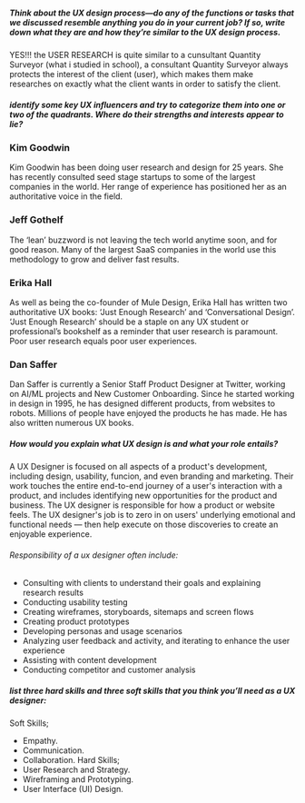 ##### Think about the UX design process—do any of the functions or tasks that we discussed resemble anything you do in your current job? If so, write down what they are and how they’re similar to the UX design process.
YES!!! the USER RESEARCH is quite similar to a cunsultant Quantity Surveyor (what i studied in school), a consultant Quantity Surveyor always protects the interest of the client (user), which makes them make researches on exactly what the client wants in order to satisfy the client.

#####  identify some key UX influencers and try to categorize them into one or two of the quadrants. Where do their strengths and interests appear to lie?
### Kim Goodwin
Kim Goodwin has been doing user research and design for 25 years. She has recently consulted seed stage startups to some of the largest companies in the world. Her range of experience has positioned her as an authoritative voice in the field.
### Jeff Gothelf
The ‘lean’ buzzword is not leaving the tech world anytime soon, and for good reason. Many of the largest SaaS companies in the world use this methodology to grow and deliver fast results.
### Erika Hall
As well as being the co-founder of Mule Design, Erika Hall has written two authoritative UX books: ‘Just Enough Research’ and ‘Conversational Design’. ‘Just Enough Research’ should be a staple on any UX student or professional’s bookshelf as a reminder that user research is paramount. Poor user research equals poor user experiences.
### Dan Saffer
Dan Saffer is currently a Senior Staff Product Designer at Twitter, working on AI/ML projects and New Customer Onboarding. Since he started working in design in 1995, he has designed different products, from websites to robots. Millions of people have enjoyed the products he has made. He has also written numerous UX books.

##### How would you explain what UX design is and what your role entails? 
A UX Designer is focused on all aspects of a product's development, including design, usability, funcion, and even branding and marketing. Their work touches the entire end-to-end journey of a user's interaction with a product, and includes identifying new opportunities for the product and business.
The UX designer is responsible for how a product or website feels. The UX designer's job is to zero in on users' underlying emotional and functional needs — then help execute on those discoveries to create an enjoyable experience.
 ###### Responsibility of a ux designer often include:
* Consulting with clients to understand their goals and explaining research results
* Conducting usability testing
* Creating wireframes, storyboards, sitemaps and screen flows
* Creating product prototypes
* Developing personas and usage scenarios
* Analyzing user feedback and activity, and iterating to enhance the user experience
* Assisting with content development
* Conducting competitor and customer analysis
##### list three hard skills and three soft skills that you think you’ll need as a UX designer:
Soft Skills;
* Empathy.
* Communication.
* Collaboration. 
Hard Skills;
* User Research and Strategy. 
* Wireframing and Prototyping. 
* User Interface (UI) Design. 